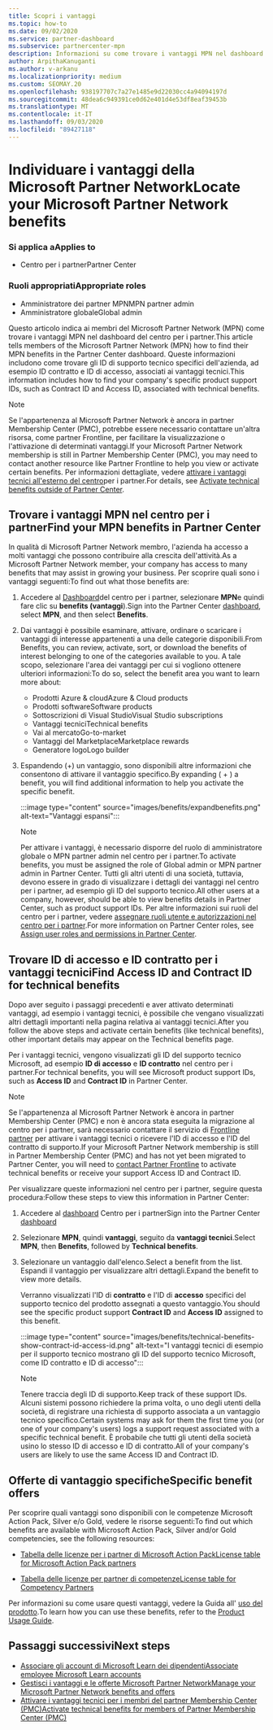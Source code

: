 ```yaml
---
title: Scopri i vantaggi
ms.topic: how-to
ms.date: 09/02/2020
ms.service: partner-dashboard
ms.subservice: partnercenter-mpn
description: Informazioni su come trovare i vantaggi MPN nel dashboard del centro per i partner.
author: ArpithaKanuganti
ms.author: v-arkanu
ms.localizationpriority: medium
ms.custom: SEOMAY.20
ms.openlocfilehash: 938197707c7a27e1485e9d22030cc4a94094197d
ms.sourcegitcommit: 48dea6c949391ce0d62e401d4e53df8eaf39453b
ms.translationtype: MT
ms.contentlocale: it-IT
ms.lasthandoff: 09/03/2020
ms.locfileid: "89427118"
---
```

# <a name="locate-your-microsoft-partner-network-benefits"></a><span data-ttu-id="5c0b5-103">Individuare i vantaggi della Microsoft Partner Network</span><span class="sxs-lookup"><span data-stu-id="5c0b5-103">Locate your Microsoft Partner Network benefits</span></span> 

### <a name="applies-to"></a><span data-ttu-id="5c0b5-104">Si applica a</span><span class="sxs-lookup"><span data-stu-id="5c0b5-104">Applies to</span></span>

- <span data-ttu-id="5c0b5-105">Centro per i partner</span><span class="sxs-lookup"><span data-stu-id="5c0b5-105">Partner Center</span></span>

### <a name="appropriate-roles"></a><span data-ttu-id="5c0b5-106">Ruoli appropriati</span><span class="sxs-lookup"><span data-stu-id="5c0b5-106">Appropriate roles</span></span>

- <span data-ttu-id="5c0b5-107">Amministratore dei partner MPN</span><span class="sxs-lookup"><span data-stu-id="5c0b5-107">MPN partner admin</span></span>
- <span data-ttu-id="5c0b5-108">Amministratore globale</span><span class="sxs-lookup"><span data-stu-id="5c0b5-108">Global admin</span></span>

<span data-ttu-id="5c0b5-109">Questo articolo indica ai membri del Microsoft Partner Network (MPN) come trovare i vantaggi MPN nel dashboard del centro per i partner.</span><span class="sxs-lookup"><span data-stu-id="5c0b5-109">This article tells members of the Microsoft Partner Network (MPN) how to find their MPN benefits in the Partner Center dashboard.</span></span> <span data-ttu-id="5c0b5-110">Queste informazioni includono come trovare gli ID di supporto tecnico specifici dell'azienda, ad esempio ID contratto e ID di accesso, associati ai vantaggi tecnici.</span><span class="sxs-lookup"><span data-stu-id="5c0b5-110">This information includes how to find your company's specific product support IDs, such as Contract ID and Access ID, associated with technical benefits.</span></span>

>[!NOTE]
> <span data-ttu-id="5c0b5-111">Se l'appartenenza al Microsoft Partner Network è ancora in partner Membership Center (PMC), potrebbe essere necessario contattare un'altra risorsa, come partner Frontline, per facilitare la visualizzazione o l'attivazione di determinati vantaggi.</span><span class="sxs-lookup"><span data-stu-id="5c0b5-111">If your Microsoft Partner Network membership is still in Partner Membership Center (PMC), you may need to contact another resource like Partner Frontline to help you view or activate certain benefits.</span></span> <span data-ttu-id="5c0b5-112">Per informazioni dettagliate, vedere [attivare i vantaggi tecnici all'esterno del centro](partner-membership-center-tech-benefits-activate.md)per i partner.</span><span class="sxs-lookup"><span data-stu-id="5c0b5-112">For details, see [Activate technical benefits outside of Partner Center](partner-membership-center-tech-benefits-activate.md).</span></span>

## <a name="find-your-mpn-benefits-in-partner-center"></a><span data-ttu-id="5c0b5-113">Trovare i vantaggi MPN nel centro per i partner</span><span class="sxs-lookup"><span data-stu-id="5c0b5-113">Find your MPN benefits in Partner Center</span></span>

<span data-ttu-id="5c0b5-114">In qualità di Microsoft Partner Network membro, l'azienda ha accesso a molti vantaggi che possono contribuire alla crescita dell'attività.</span><span class="sxs-lookup"><span data-stu-id="5c0b5-114">As a Microsoft Partner Network member, your company has access to many benefits that may assist in growing your business.</span></span> <span data-ttu-id="5c0b5-115">Per scoprire quali sono i vantaggi seguenti:</span><span class="sxs-lookup"><span data-stu-id="5c0b5-115">To find out what those benefits are:</span></span>

1. <span data-ttu-id="5c0b5-116">Accedere al [Dashboard](https://partner.microsoft.com/dashboard/home)del centro per i partner, selezionare **MPN**e quindi fare clic su **benefits (vantaggi**).</span><span class="sxs-lookup"><span data-stu-id="5c0b5-116">Sign into the Partner Center [dashboard](https://partner.microsoft.com/dashboard/home), select **MPN**, and then select **Benefits**.</span></span>

2. <span data-ttu-id="5c0b5-117">Dai vantaggi è possibile esaminare, attivare, ordinare o scaricare i vantaggi di interesse appartenenti a una delle categorie disponibili.</span><span class="sxs-lookup"><span data-stu-id="5c0b5-117">From Benefits, you can review, activate, sort, or download the benefits of interest belonging to one of the categories available to you.</span></span> <span data-ttu-id="5c0b5-118">A tale scopo, selezionare l'area dei vantaggi per cui si vogliono ottenere ulteriori informazioni:</span><span class="sxs-lookup"><span data-stu-id="5c0b5-118">To do so, select the benefit area you want to learn more about:</span></span>

   - <span data-ttu-id="5c0b5-119">Prodotti Azure & cloud</span><span class="sxs-lookup"><span data-stu-id="5c0b5-119">Azure & Cloud products</span></span>
   - <span data-ttu-id="5c0b5-120">Prodotti software</span><span class="sxs-lookup"><span data-stu-id="5c0b5-120">Software products</span></span>
   - <span data-ttu-id="5c0b5-121">Sottoscrizioni di Visual Studio</span><span class="sxs-lookup"><span data-stu-id="5c0b5-121">Visual Studio subscriptions</span></span>
   - <span data-ttu-id="5c0b5-122">Vantaggi tecnici</span><span class="sxs-lookup"><span data-stu-id="5c0b5-122">Technical benefits</span></span>
   - <span data-ttu-id="5c0b5-123">Vai al mercato</span><span class="sxs-lookup"><span data-stu-id="5c0b5-123">Go-to-market</span></span>
   - <span data-ttu-id="5c0b5-124">Vantaggi del Marketplace</span><span class="sxs-lookup"><span data-stu-id="5c0b5-124">Marketplace rewards</span></span>
   - <span data-ttu-id="5c0b5-125">Generatore logo</span><span class="sxs-lookup"><span data-stu-id="5c0b5-125">Logo builder</span></span>

3. <span data-ttu-id="5c0b5-126">Espandendo (+) un vantaggio, sono disponibili altre informazioni che consentono di attivare il vantaggio specifico.</span><span class="sxs-lookup"><span data-stu-id="5c0b5-126">By expanding ( + ) a benefit, you will find additional information to help you activate the specific benefit.</span></span>

   :::image type="content" source="images/benefits/expandbenefits.png" alt-text="Vantaggi espansi":::

   > [!NOTE]
   > <span data-ttu-id="5c0b5-128">Per attivare i vantaggi, è necessario disporre del ruolo di amministratore globale o MPN partner admin nel centro per i partner.</span><span class="sxs-lookup"><span data-stu-id="5c0b5-128">To activate benefits, you must be assigned the role of Global admin or MPN partner admin in Partner Center.</span></span> <span data-ttu-id="5c0b5-129">Tutti gli altri utenti di una società, tuttavia, devono essere in grado di visualizzare i dettagli dei vantaggi nel centro per i partner, ad esempio gli ID del supporto tecnico.</span><span class="sxs-lookup"><span data-stu-id="5c0b5-129">All other users at a company, however, should be able to view benefits details in Partner Center, such as product support IDs.</span></span> <span data-ttu-id="5c0b5-130">Per altre informazioni sui ruoli del centro per i partner, vedere [assegnare ruoli utente e autorizzazioni nel centro per i partner](permissions-overview.md).</span><span class="sxs-lookup"><span data-stu-id="5c0b5-130">For more information on Partner Center roles, see [Assign user roles and permissions in Partner Center](permissions-overview.md).</span></span>

## <a name="find-access-id-and-contract-id-for-technical-benefits"></a><span data-ttu-id="5c0b5-131">Trovare ID di accesso e ID contratto per i vantaggi tecnici</span><span class="sxs-lookup"><span data-stu-id="5c0b5-131">Find Access ID and Contract ID for technical benefits</span></span>

<span data-ttu-id="5c0b5-132">Dopo aver seguito i passaggi precedenti e aver attivato determinati vantaggi, ad esempio i vantaggi tecnici, è possibile che vengano visualizzati altri dettagli importanti nella pagina relativa ai vantaggi tecnici.</span><span class="sxs-lookup"><span data-stu-id="5c0b5-132">After you follow the above steps and activate certain benefits (like technical benefits), other important details may appear on the Technical benefits page.</span></span>

<span data-ttu-id="5c0b5-133">Per i vantaggi tecnici, vengono visualizzati gli ID del supporto tecnico Microsoft, ad esempio **ID di accesso** e **ID contratto** nel centro per i partner.</span><span class="sxs-lookup"><span data-stu-id="5c0b5-133">For technical benefits, you will see Microsoft product support IDs, such as **Access ID** and **Contract ID** in Partner Center.</span></span>

>[!NOTE]
> <span data-ttu-id="5c0b5-134">Se l'appartenenza al Microsoft Partner Network è ancora in partner Membership Center (PMC) e non è ancora stata eseguita la migrazione al centro per i partner, sarà necessario contattare il servizio di [Frontline partner](partner-membership-center-tech-benefits-activate.md) per attivare i vantaggi tecnici o ricevere l'ID di accesso e l'ID del contratto di supporto.</span><span class="sxs-lookup"><span data-stu-id="5c0b5-134">If your Microsoft Partner Network membership is still in Partner Membership Center (PMC) and has not yet been migrated to Partner Center, you will need to [contact Partner Frontline](partner-membership-center-tech-benefits-activate.md) to activate technical benefits or receive your support Access ID and Contract ID.</span></span>

 <span data-ttu-id="5c0b5-135">Per visualizzare queste informazioni nel centro per i partner, seguire questa procedura:</span><span class="sxs-lookup"><span data-stu-id="5c0b5-135">Follow these steps to view this information in Partner Center:</span></span>

1. <span data-ttu-id="5c0b5-136">Accedere al [dashboard](https://partner.microsoft.com/dashboard/home) Centro per i partner</span><span class="sxs-lookup"><span data-stu-id="5c0b5-136">Sign into the Partner Center [dashboard](https://partner.microsoft.com/dashboard/home)</span></span>

2. <span data-ttu-id="5c0b5-137">Selezionare **MPN**, quindi **vantaggi**, seguito da **vantaggi tecnici**.</span><span class="sxs-lookup"><span data-stu-id="5c0b5-137">Select **MPN**, then **Benefits**, followed by **Technical benefits**.</span></span>

3. <span data-ttu-id="5c0b5-138">Selezionare un vantaggio dall'elenco.</span><span class="sxs-lookup"><span data-stu-id="5c0b5-138">Select a benefit from the list.</span></span> <span data-ttu-id="5c0b5-139">Espandi il vantaggio per visualizzare altri dettagli.</span><span class="sxs-lookup"><span data-stu-id="5c0b5-139">Expand the benefit to view more details.</span></span> 

   <span data-ttu-id="5c0b5-140">Verranno visualizzati l'ID di **contratto** e l'ID di **accesso** specifici del supporto tecnico del prodotto assegnati a questo vantaggio.</span><span class="sxs-lookup"><span data-stu-id="5c0b5-140">You should see the specific product support **Contract ID** and **Access ID** assigned to this benefit.</span></span>  

   :::image type="content" source="images/benefits/technical-benefits-show-contract-id-access-id.png" alt-text="I vantaggi tecnici di esempio per il supporto tecnico mostrano gli ID del supporto tecnico Microsoft, come ID contratto e ID di accesso":::

   > [!NOTE]
   > <span data-ttu-id="5c0b5-142">Tenere traccia degli ID di supporto.</span><span class="sxs-lookup"><span data-stu-id="5c0b5-142">Keep track of these support IDs.</span></span> <span data-ttu-id="5c0b5-143">Alcuni sistemi possono richiedere la prima volta, o uno degli utenti della società, di registrare una richiesta di supporto associata a un vantaggio tecnico specifico.</span><span class="sxs-lookup"><span data-stu-id="5c0b5-143">Certain systems may ask for them the first time you (or one of your company's users) logs a support request associated with a specific technical benefit.</span></span> <span data-ttu-id="5c0b5-144">È probabile che tutti gli utenti della società usino lo stesso ID di accesso e ID di contratto.</span><span class="sxs-lookup"><span data-stu-id="5c0b5-144">All of your company's users are likely to use the same Access ID and Contract ID.</span></span>

## <a name="specific-benefit-offers"></a><span data-ttu-id="5c0b5-145">Offerte di vantaggio specifiche</span><span class="sxs-lookup"><span data-stu-id="5c0b5-145">Specific benefit offers</span></span>

<span data-ttu-id="5c0b5-146">Per scoprire quali vantaggi sono disponibili con le competenze Microsoft Action Pack, Silver e/o Gold, vedere le risorse seguenti:</span><span class="sxs-lookup"><span data-stu-id="5c0b5-146">To find out which benefits are available with Microsoft Action Pack, Silver and/or Gold competencies, see the following resources:</span></span>

- [<span data-ttu-id="5c0b5-147">Tabella delle licenze per i partner di Microsoft Action Pack</span><span class="sxs-lookup"><span data-stu-id="5c0b5-147">License table for Microsoft Action Pack partners</span></span>](https://assetsprod.microsoft.com/mpn/MPN-MAPS-Software-IUR-License-Table.xlsx)

- [<span data-ttu-id="5c0b5-148">Tabella delle licenze per partner di competenze</span><span class="sxs-lookup"><span data-stu-id="5c0b5-148">License table for Competency Partners</span></span>](https://assetsprod.microsoft.com/mpn-maps-software-iur-competency-license-table.docx)

<span data-ttu-id="5c0b5-149">Per informazioni su come usare questi vantaggi, vedere la Guida all' [uso del prodotto](https://assets.microsoft.com/MPN-MAPS-Product-Usage-Guide.pdf).</span><span class="sxs-lookup"><span data-stu-id="5c0b5-149">To learn how you can use these benefits,  refer to the [Product Usage Guide](https://assets.microsoft.com/MPN-MAPS-Product-Usage-Guide.pdf).</span></span>

## <a name="next-steps"></a><span data-ttu-id="5c0b5-150">Passaggi successivi</span><span class="sxs-lookup"><span data-stu-id="5c0b5-150">Next steps</span></span>

- [<span data-ttu-id="5c0b5-151">Associare gli account di Microsoft Learn dei dipendenti</span><span class="sxs-lookup"><span data-stu-id="5c0b5-151">Associate employee Microsoft Learn accounts</span></span>](ms-learn-associate.md)
- [<span data-ttu-id="5c0b5-152">Gestisci i vantaggi e le offerte Microsoft Partner Network</span><span class="sxs-lookup"><span data-stu-id="5c0b5-152">Manage your Microsoft Partner Network benefits and offers</span></span>](manage-your-partner-network-benefits.md)
- [<span data-ttu-id="5c0b5-153">Attivare i vantaggi tecnici per i membri del partner Membership Center (PMC)</span><span class="sxs-lookup"><span data-stu-id="5c0b5-153">Activate technical benefits for members of Partner Membership Center (PMC)</span></span>](partner-membership-center-tech-benefits-activate.md)